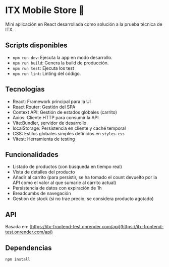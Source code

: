 # ITX Mobile Store 📱

Mini aplicación en React desarrollada como solución a la prueba técnica de ITX.

## Scripts disponibles

- `npm run dev`: Ejecuta la app en modo desarrollo.
- `npm run build`: Genera la build de producción.
- `npm run test`: Ejecuta los test
- `npm run lint`: Linting del código.

## Tecnologías

- React: Framework principal para la UI
- React Router: Gestión del SPA
- Context API: Gestión de estados globales (carrito)
- Axios: Cliente HTTP para consumir la API
- Vite:Bundler, servidor de desarrollo
- localStorage: Persistencia en cliente y caché temporal
- CSS: Estilos globales simples definidos en `styles.css`
- Vitest: Herramienta de testing

## Funcionalidades

- Listado de productos (con búsqueda en tiempo real)
- Vista de detalles del producto
- Añadir al carrito (para persistir, se ha tomado el count devuelto por la API como el valor al que sumarle al carrito
  actual)
- Persistencia de datos con expiración de 1h
- Breadcumbs de navegación
- Gestión de stock (si no trae precio, se considera producto agotado)

## API

Basada en: [https://itx-frontend-test.onrender.com/api](https://itx-frontend-test.onrender.com/api)

## Dependencias

```bash
npm install
```
